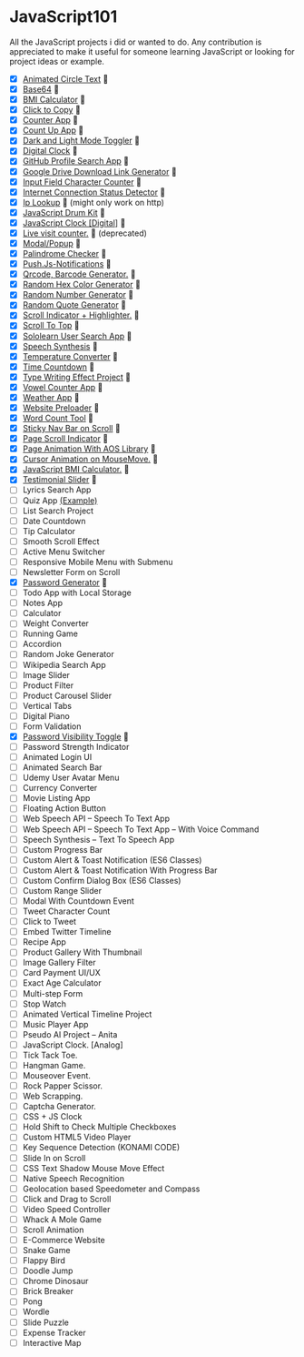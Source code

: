 # JavaScript101

All the JavaScript projects i did or wanted to do. Any contribution is appreciated to make it useful for someone learning JavaScript or looking for project ideas or example.

- [x] [Animated Circle Text](https://eptsy.github.io/animated-text-circle/) 🎉
- [x] [Base64](https://eptsy.github.io/base64/) :tada:
- [x] [BMI Calculator](https://eptsy.github.io/bmi-calculator/) :tada:
- [x] [Click to Copy](https://eptsy.github.io/click-to-copy/) :tada:
- [x] [Counter App](https://eptsy.github.io/counterapp/) :tada:
- [x] [Count Up App](https://eptsy.github.io/countupapp/) :tada:
- [x] [Dark and Light Mode Toggler](https://eptsy.github.io/darkandlightmodetoggler/) :tada:
- [x] [Digital Clock](https://eptsy.github.io/d-js-clock/) :tada:
- [x] [GitHub Profile Search App](https://eptsy.github.io/githubprofilesearchapp/) :tada:
- [x] [Google Drive Download Link Generator](https://eptsy.github.io/googledirectdownloadgenerator/) :tada:
- [x] [Input Field Character Counter](https://eptsy.github.io/char-counter/) :tada:
- [x] [Internet Connection Status Detector](https://eptsy.github.io/internet-connection-status/) :tada:
- [x] [Ip Lookup](https://eptsy.github.io/iplookie/) :tada: (might only work on http)
- [x] [JavaScript Drum Kit](https://eptsy.github.io/drum-kit/) :tada:
- [x] [JavaScript Clock [Digital]](https://eptsy.github.io/js-digital-clock/) :tada:
- [x] [Live visit counter.](https://eptsy.github.io/livevisitcounter/) :tada: (deprecated)
- [x] [Modal/Popup](https://eptsy.github.io/modal/) :tada:
- [x] [Palindrome Checker](https://eptsy.github.io/palindromechecker/) :tada:
- [x] [Push.Js-Notifications](https://eptsy.github.io/push.js-notifications/) :tada:
- [x] [Qrcode, Barcode Generator.](https://eptsy.github.io/qrcode-barcode/) :tada:
- [x] [Random Hex Color Generator](https://eptsy.github.io/randomhexcolorgenerator/) :tada:
- [x] [Random Number Generator](https://eptsy.github.io/randomnumbergenerator/) :tada:
- [x] [Random Quote Generator](https://eptsy.github.io/random-quote-generator/) :tada:
- [x] [Scroll Indicator + Highlighter.](https://eptsy.github.io/customScrollIndicator-highlighter/) 🎉
- [x] [Scroll To Top](https://eptsy.github.io/scrolltotop/) :tada:
- [x] [Sololearn User Search App](https://eptsy.github.io/sololearn-user-search-app/) :tada:
- [x] [Speech Synthesis](https://eptsy.github.io/speech-synthesis/) :tada:
- [x] [Temperature Converter](https://eptsy.github.io/temperature-converter/) :tada:
- [x] [Time Countdown](https://eptsy.github.io/timecountdown/) :tada:
- [x] [Type Writing Effect Project](https://eptsy.github.io/typewritingeffectproject/) :tada:
- [x] [Vowel Counter App](https://eptsy.github.io/vowelcounter/) :tada:
- [x] [Weather App](https://eptsy.github.io/weatherapp/) :tada:
- [x] [Website Preloader](https://eptsy.github.io/preloader/) :tada:
- [x] [Word Count Tool](https://eptsy.github.io/word-counter-tool/) :tada:
- [x] [Sticky Nav Bar on Scroll](https://itsamuhaimin.github.io) :tada:
- [x] [Page Scroll Indicator](https://eptsy.github.io/customScrollIndicator-highlighter/) :tada:
- [x] [Page Animation With AOS Library](https://itsamuhaimin.github.io) :tada:
- [x] [Cursor Animation on MouseMove.](https://eptsy.github.io/custom-cursor-tracker/) 🎉
- [x] [JavaScript BMI Calculator.](https://eptsy.github.io/bmi-calculator/) :tada:
- [x] [Testimonial Slider](https://eptsy.github.io/owlcarousel/) :tada:
- [ ] Lyrics Search App
- [ ] Quiz App [(Example)](https://uttamsaha.github.io/quiz-app)
- [ ] List Search Project
- [ ] Date Countdown
- [ ] Tip Calculator
- [ ] Smooth Scroll Effect
- [ ] Active Menu Switcher
- [ ] Responsive Mobile Menu with Submenu
- [ ] Newsletter Form on Scroll
- [x] [Password Generator](./password-generator) :tada:
- [ ] Todo App with Local Storage
- [ ] Notes App
- [ ] Calculator
- [ ] Weight Converter
- [ ] Running Game
- [ ] Accordion
- [ ] Random Joke Generator
- [ ] Wikipedia Search App
- [ ] Image Slider
- [ ] Product Filter
- [ ] Product Carousel Slider
- [ ] Vertical Tabs
- [ ] Digital Piano
- [ ] Form Validation
- [x] [Password Visibility Toggle](./password-visibility-toggle) :tada:
- [ ] Password Strength Indicator
- [ ] Animated Login UI
- [ ] Animated Search Bar
- [ ] Udemy User Avatar Menu
- [ ] Currency Converter
- [ ] Movie Listing App
- [ ] Floating Action Button
- [ ] Web Speech API – Speech To Text App
- [ ] Web Speech API – Speech To Text App – With Voice Command
- [ ] Speech Synthesis – Text To Speech App
- [ ] Custom Progress Bar
- [ ] Custom Alert & Toast Notification (ES6 Classes)
- [ ] Custom Alert & Toast Notification With Progress Bar
- [ ] Custom Confirm Dialog Box (ES6 Classes)
- [ ] Custom Range Slider
- [ ] Modal With Countdown Event
- [ ] Tweet Character Count
- [ ] Click to Tweet
- [ ] Embed Twitter Timeline
- [ ] Recipe App
- [ ] Product Gallery With Thumbnail
- [ ] Image Gallery Filter
- [ ] Card Payment UI/UX
- [ ] Exact Age Calculator
- [ ] Multi-step Form
- [ ] Stop Watch
- [ ] Animated Vertical Timeline Project
- [ ] Music Player App
- [ ] Pseudo AI Project – Anita
- [ ] JavaScript Clock. [Analog]
- [ ] Tick Tack Toe.
- [ ] Hangman Game.
- [ ] Mouseover Event.
- [ ] Rock Papper Scissor.
- [ ] Web Scrapping.
- [ ] Captcha Generator.
- [ ] CSS + JS Clock
- [ ] Hold Shift to Check Multiple Checkboxes
- [ ] Custom HTML5 Video Player
- [ ] Key Sequence Detection (KONAMI CODE)
- [ ] Slide In on Scroll
- [ ] CSS Text Shadow Mouse Move Effect
- [ ] Native Speech Recognition
- [ ] Geolocation based Speedometer and Compass
- [ ] Click and Drag to Scroll
- [ ] Video Speed Controller
- [ ] Whack A Mole Game
- [ ] Scroll Animation
- [ ] E-Commerce Website
- [ ] Snake Game
- [ ] Flappy Bird
- [ ] Doodle Jump
- [ ] Chrome Dinosaur
- [ ] Brick Breaker
- [ ] Pong
- [ ] Wordle
- [ ] Slide Puzzle
- [ ] Expense Tracker
- [ ] Interactive Map
